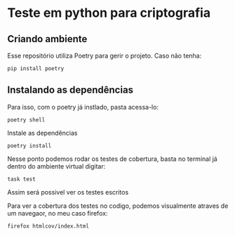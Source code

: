 # Teste em python para criptografia

## Criando ambiente
Esse repositório utiliza Poetry para gerir o projeto. Caso não tenha:

```
pip install poetry
```

## Instalando as dependências

Para isso, com o poetry já instlado, pasta acessa-lo:

```
poetry shell
```

Instale as dependências 

```
poetry install
```

Nesse ponto podemos rodar os testes de cobertura, basta no terminal já dentro do ambiente virtual digitar:

```
task test
```

Assim será possivel ver os testes escritos

Para ver a cobertura dos testes no codigo, podemos visualmente atraves de um navegaor, no meu caso firefox:

```
firefox htmlcov/index.html
```